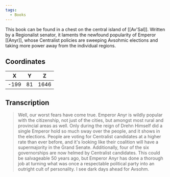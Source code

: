 ```yaml
---
tags:
  - Books
---
```


This book can be found in a chest on the central island of [[Av'Sal]]. Written by a Regionalist senator, it laments the newfound popularity of Emperor [[Anyr]], whose Centralist policies are sweeping Avsohmic elections and taking more power away from the individual regions.

## Coordinates
| **X** | **Y** | **Z** |
| :---: | :---: | :---: |
| -199  |  81   | 1646  |

## Transcription
> Well, our worst fears have come true. Emperor Anyr is wildly popular with the citizenship, not just of the cities, but amongst most rural and provincial areas as well. Only during the reign of Drehn Himself did a single Emperor hold so much sway over the people, and it shows in the elections. People are voting for Centralist candidates at a higher rate than ever before, and it's looking like their coalition will have a supermajority in the Grand Senate. Additionally, four of the six governorships are now helmed by Centralist candidates. This could be salvageable 50 years ago, but Emperor Anyr has done a thorough job at turning what was once a respectable political party into an outright cult of personality. I see dark days ahead for Avsohm.


